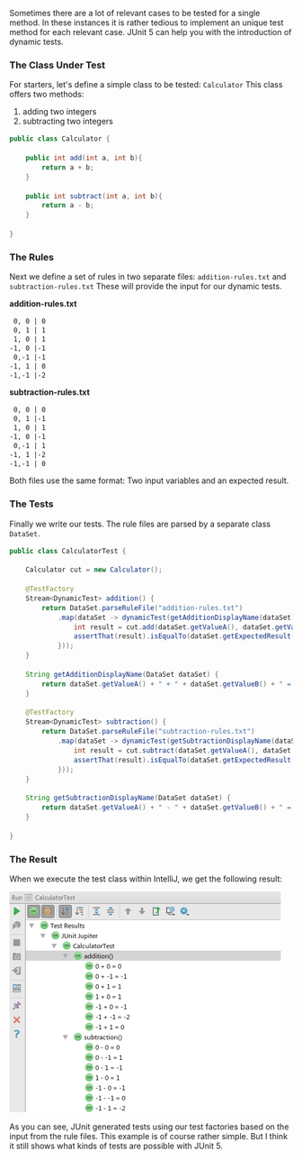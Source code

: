 Sometimes there are a lot of relevant cases to be tested for a single method.
In these instances it is rather tedious to implement an unique test method for each relevant case.
JUnit 5 can help you with the introduction of dynamic tests.

### The Class Under Test

For starters, let's define a simple class to be tested: `Calculator`
This class offers two methods:

1. adding two integers
2. subtracting two integers

```java
public class Calculator {

    public int add(int a, int b){
        return a + b;
    }

    public int subtract(int a, int b){
        return a - b;
    }

}
```

### The Rules

Next we define a set of rules in two separate files: `addition-rules.txt` and `subtraction-rules.txt`
These will provide the input for our dynamic tests.

**addition-rules.txt**
```
 0, 0 | 0
 0, 1 | 1
 1, 0 | 1
-1, 0 |-1
 0,-1 |-1
-1, 1 | 0
-1,-1 |-2
```

**subtraction-rules.txt**
```
 0, 0 | 0
 0, 1 |-1
 1, 0 | 1
-1, 0 |-1
 0,-1 | 1
-1, 1 |-2
-1,-1 | 0
```

Both files use the same format: Two input variables and an expected result.

### The Tests

Finally we write our tests. The rule files are parsed by a separate class `DataSet`.

```java
public class CalculatorTest {

    Calculator cut = new Calculator();

    @TestFactory
    Stream<DynamicTest> addition() {
        return DataSet.parseRuleFile("addition-rules.txt")
            .map(dataSet -> dynamicTest(getAdditionDisplayName(dataSet), () -> {
                int result = cut.add(dataSet.getValueA(), dataSet.getValueB());
                assertThat(result).isEqualTo(dataSet.getExpectedResult());
            }));
    }

    String getAdditionDisplayName(DataSet dataSet) {
        return dataSet.getValueA() + " + " + dataSet.getValueB() + " = " + dataSet.getExpectedResult();
    }

    @TestFactory
    Stream<DynamicTest> subtraction() {
        return DataSet.parseRuleFile("subtraction-rules.txt")
            .map(dataSet -> dynamicTest(getSubtractionDisplayName(dataSet), () -> {
                int result = cut.subtract(dataSet.getValueA(), dataSet.getValueB());
                assertThat(result).isEqualTo(dataSet.getExpectedResult());
            }));
    }

    String getSubtractionDisplayName(DataSet dataSet) {
        return dataSet.getValueA() + " - " + dataSet.getValueB() + " = " + dataSet.getExpectedResult();
    }

}
```

### The Result

When we execute the test class within IntelliJ, we get the following result:

![Test Results](dynamic-tests-junit5.png)

As you can see, JUnit generated tests using our test factories based on the input from the rule files.
This example is of course rather simple. But I think it still shows what kinds of tests are possible with JUnit 5.